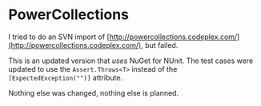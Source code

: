 # PowerCollections

I tried to do an SVN import of [http://powercollections.codeplex.com/](http://powercollections.codeplex.com/), but failed.

This is an updated version that *uses* NuGet for NUnit. The test cases were updated to use the `Assert.Throws<T>` instead of the `[ExpectedException("")]` attribute.

Nothing else was changed, nothing else is planned.


